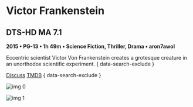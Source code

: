 # Victor Frankenstein

## DTS-HD MA 7.1

**2015 • PG-13 • 1h 49m • Science Fiction, Thriller, Drama • aron7awol**

Eccentric scientist Victor Von Frankenstein creates a grotesque creature in an unorthodox scientific experiment.
{ data-search-exclude }

[Discuss](https://www.avsforum.com/threads/bass-eq-for-filtered-movies.2995212/post-57273182)  [TMDB](228066)
{ data-search-exclude }

![img 0](https://i.imgur.com/LEABtFv.jpg)

![img 1](https://i.imgur.com/ekTwjRw.jpg)

